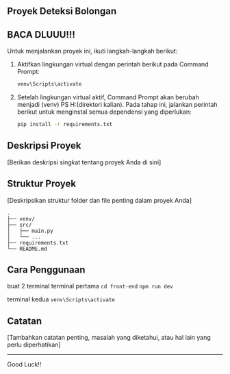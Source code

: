 ## Proyek Deteksi Bolongan

## BACA DLUUU!!!

Untuk menjalankan proyek ini, ikuti langkah-langkah berikut:

1. Aktifkan lingkungan virtual dengan perintah berikut pada Command Prompt:

   ```sh
   venv\Scripts\activate
   ```

2. Setelah lingkungan virtual aktif, Command Prompt akan berubah menjadi (venv) PS H:(direktori kalian). Pada tahap ini, jalankan perintah berikut untuk menginstal semua dependensi yang diperlukan:

   ```sh
   pip install -r requirements.txt
   ```

## Deskripsi Proyek

[Berikan deskripsi singkat tentang proyek Anda di sini]

## Struktur Proyek

[Deskripsikan struktur folder dan file penting dalam proyek Anda]

```
.
├── venv/
├── src/
│   ├── main.py
│   └── ...
├── requirements.txt
└── README.md
```

## Cara Penggunaan

buat 2 terminal
terminal pertama
`cd front-end`
`npm run dev`

terminal kedua
`venv\Scripts\activate`

## Catatan

[Tambahkan catatan penting, masalah yang diketahui, atau hal lain yang perlu diperhatikan]

---

Good Luck!!

